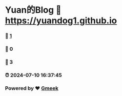 # Yuan的Blog :link: https://yuandog1.github.io 
### :page_facing_up: [1](https://yuandog1.github.io/tag.html) 
### :speech_balloon: 0 
### :hibiscus: 3 
### :alarm_clock: 2024-07-10 16:37:45 
### Powered by :heart: [Gmeek](https://github.com/Meekdai/Gmeek)
